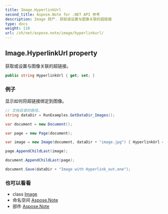 ```yaml
---
title: Image.HyperlinkUrl
second_title: Aspose.Note for .NET API 参考
description: Image 财产. 获取或设置与图像关联的超链接
type: docs
weight: 110
url: /zh/net/aspose.note/image/hyperlinkurl/
---
```

## Image.HyperlinkUrl property

获取或设置与图像关联的超链接。

```csharp
public string HyperlinkUrl { get; set; }
```

### 例子

显示如何将超链接绑定到图像。

```csharp
// 文档目录的路径。
string dataDir = RunExamples.GetDataDir_Images(); 

var document = new Document();

var page = new Page(document);

var image = new Image(document, dataDir + "image.jpg") { HyperlinkUrl = "http://image.com" };

page.AppendChildLast(image);

document.AppendChildLast(page);

document.Save(dataDir + "Image with Hyperlink_out.one");
```

### 也可以看看

* class [Image](../)
* 命名空间 [Aspose.Note](../../image/)
* 部件 [Aspose.Note](../../../)


